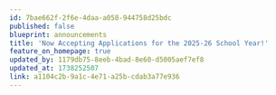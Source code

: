 ```yaml
---
id: 7bae662f-2f6e-4daa-a058-944758d25bdc
published: false
blueprint: announcements
title: 'Now Accepting Applications for the 2025-26 School Year!'
feature_on_homepage: true
updated_by: 1179db75-8eeb-4bad-8e60-d5005aef7ef8
updated_at: 1738252507
link: a1104c2b-9a1c-4e71-a25b-cdab3a77e936
---
```

